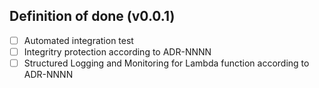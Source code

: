 ## Definition of done (v0.0.1)

- [ ] Automated integration test
- [ ] Integritry protection according to ADR-NNNN
- [ ] Structured Logging and Monitoring for Lambda function according to ADR-NNNN

